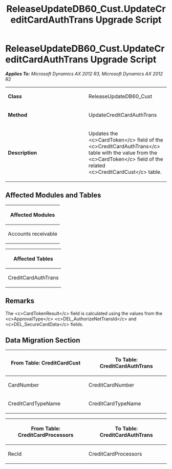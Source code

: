 ﻿---
title: ReleaseUpdateDB60_Cust.UpdateCreditCardAuthTrans Upgrade Script
TOCTitle: ReleaseUpdateDB60_Cust.UpdateCreditCardAuthTrans Upgrade Script
ms:assetid: b49375f2-155d-209e-1792-a2290db51af2
ms:mtpsurl: https://msdn.microsoft.com/en-us/library/JJ736977(v=AX.60)
ms:contentKeyID: 49710662
ms.date: 05/18/2015
mtps_version: v=AX.60
---

# ReleaseUpdateDB60\_Cust.UpdateCreditCardAuthTrans Upgrade Script 


_**Applies To:** Microsoft Dynamics AX 2012 R3, Microsoft Dynamics AX 2012 R2_

<table>
<colgroup>
<col style="width: 50%" />
<col style="width: 50%" />
</colgroup>
<tbody>
<tr class="odd">
<td><p><strong>Class</strong></p></td>
<td><p>ReleaseUpdateDB60_Cust</p></td>
</tr>
<tr class="even">
<td><p><strong>Method</strong></p></td>
<td><p>UpdateCreditCardAuthTrans</p></td>
</tr>
<tr class="odd">
<td><p><strong>Description</strong></p></td>
<td><p>Updates the &lt;c&gt;CardToken&lt;/c&gt; field of the &lt;c&gt;CreditCardAuthTrans&lt;/c&gt; table with the value from the &lt;c&gt;CardToken&lt;/c&gt; field of the related &lt;c&gt;CreditCardCust&lt;/c&gt; table.</p></td>
</tr>
</tbody>
</table>


## Affected Modules and Tables

<table>
<colgroup>
<col style="width: 100%" />
</colgroup>
<thead>
<tr class="header">
<th><p>Affected Modules</p></th>
</tr>
</thead>
<tbody>
<tr class="odd">
<td><p>Accounts receivable</p></td>
</tr>
</tbody>
</table>


<table>
<colgroup>
<col style="width: 100%" />
</colgroup>
<thead>
<tr class="header">
<th><p>Affected Tables</p></th>
</tr>
</thead>
<tbody>
<tr class="odd">
<td><p>CreditCardAuthTrans</p></td>
</tr>
</tbody>
</table>


## Remarks

The \<c\>CardTokenResult\</c\> field is calculated using the values from the \<c\>ApprovalType\</c\> \<c\>DEL\_AuthorizeNetTransId\</c\> and \<c\>DEL\_SecureCardData\</c\> fields.

## Data Migration Section

<table>
<colgroup>
<col style="width: 50%" />
<col style="width: 50%" />
</colgroup>
<thead>
<tr class="header">
<th><p>From Table: CreditCardCust</p></th>
<th><p>To Table: CreditCardAuthTrans</p></th>
</tr>
</thead>
<tbody>
<tr class="odd">
<td><p>CardNumber</p></td>
<td><p>CreditCardNumber</p></td>
</tr>
<tr class="even">
<td><p>CreditCardTypeName</p></td>
<td><p>CreditCardTypeName</p></td>
</tr>
</tbody>
</table>


<table>
<colgroup>
<col style="width: 50%" />
<col style="width: 50%" />
</colgroup>
<thead>
<tr class="header">
<th><p>From Table: CreditCardProcessors</p></th>
<th><p>To Table: CreditCardAuthTrans</p></th>
</tr>
</thead>
<tbody>
<tr class="odd">
<td><p>RecId</p></td>
<td><p>CreditCardProcessors</p></td>
</tr>
</tbody>
</table>

  


